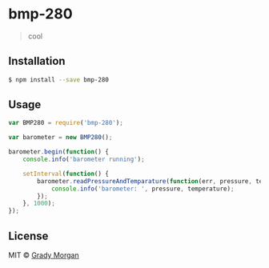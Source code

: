 # bmp-280 
> cool

## Installation

```sh
$ npm install --save bmp-280
```

## Usage

```js
var BMP280 = require('bmp-280');

var barometer = new BMP280();

barometer.begin(function() {
    console.info('barometer running');

    setInterval(function() {
        barometer.readPressureAndTemparature(function(err, pressure, temperature) {
            console.info('barometer: ', pressure, temperature);
        });
    }, 1000);
});
```
## License

MIT © [Grady Morgan]()
